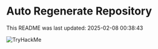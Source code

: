 # Auto Regenerate Repository

This README was last updated: 2025-02-08 00:38:43

 ![TryHackMe](https://tryhackme.com/badge/533634)